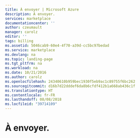 ```yaml
---
title: À envoyer | Microsoft Azure
description: À envoyer.
services: marketplace
documentationcenter: ''
author: czeumault
manager: carolz
editor: ''
tags: billing
ms.assetid: 5046cab9-60e4-4f70-a39d-cc5bc97bedad
ms.service: marketplace
ms.devlang: na
ms.topic: landing-page
ms.tgt_pltfrm: na
ms.workload: na
ms.date: 10/21/2016
ms.author: carolz
ms.openlocfilehash: 24340610b959bec1930f5eb9ac1c89755f6bc262
ms.sourcegitcommit: d16b7d22dddef6da8b6cfdf412b1a668ab436c1f
ms.translationtype: HT
ms.contentlocale: fr-FR
ms.lasthandoff: 08/08/2018
ms.locfileid: "39714109"
---
```

# <a name="to-be-submitted"></a>À envoyer.

